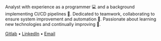 Analyst with experience as a programmer 💻 and a background implementing CI/CD pipelines 🔄. Dedicated to teamwork, collaborating to ensure system improvement and automation 🔧. Passionate about learning new technologies and continually improving 🚀.   

[Gitlab](https://gitlab.com/vicente-astorga) •
[LinkedIn](https://www.linkedin.com/in/vicente-astorga/) •
[Email](mailto:vicente.astorga.dev@gmail.com)
